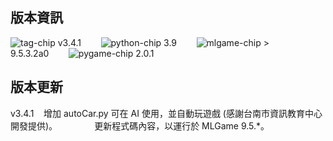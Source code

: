 ## 版本資訊

![tag-chip](https://hackmd.io/_uploads/Sy8dnMgJC.png) v3.4.1&nbsp;&nbsp;&nbsp;&nbsp;&nbsp;&nbsp;&nbsp;&nbsp;![python-chip](https://hackmd.io/_uploads/Bydc2GxkR.png) 3.9&nbsp;&nbsp;&nbsp;&nbsp;&nbsp;&nbsp;&nbsp;&nbsp;![mlgame-chip](https://hackmd.io/_uploads/r1-onfgy0.png) > 9.5.3.2a0&nbsp;&nbsp;&nbsp;&nbsp;&nbsp;&nbsp;&nbsp;&nbsp;![pygame-chip](https://hackmd.io/_uploads/rymThMx1R.png) 2.0.1

## 版本更新

v3.4.1&nbsp;&nbsp;&nbsp;&nbsp;增加 autoCar.py 可在 AI 使用，並自動玩遊戲 (感謝台南市資訊教育中心開發提供)。
&nbsp;&nbsp;&nbsp;&nbsp;&nbsp;&nbsp;&nbsp;&nbsp;&nbsp;&nbsp;&nbsp;&nbsp;&nbsp;&nbsp;更新程式碼內容，以運行於 MLGame 9.5.\*。
